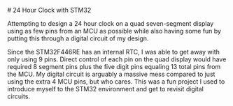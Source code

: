 \# 24 Hour Clock with STM32



Attempting to design a 24 hour clock on a quad seven-segment display using as few pins from an MCU as possible while also having some fun by putting this through a digital circuit of my design.



Since the STM32F446RE has an internal RTC, I was able to get away with only using 9 pins. Direct control of each pin on the quad display would have required 8 segment pins plus the five digit pins equaling 13 total pins from the MCU. My digital circuit is arguably a massive mess compared to just using the extra 4 MCU pins, but who cares. This was a fun project I used to introduce myself to the STM32 environment and get to revisit  digital circuits.

